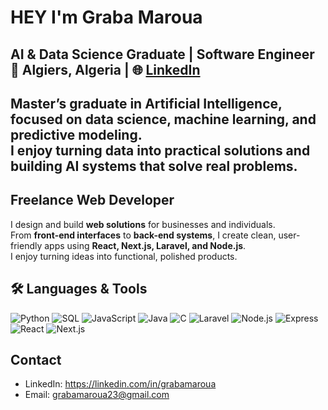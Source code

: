 # HEY I'm Graba Maroua

 **AI & Data Science Graduate** |  **Software Engineer**  
📍 Algiers, Algeria | 🌐 [LinkedIn](https://linkedin.com/in/grabamaroua) 
---
Master’s graduate in **Artificial Intelligence**, focused on **data science, machine learning, and predictive modeling**.  
I enjoy turning data into practical solutions and building AI systems that solve real problems.
---

##  Freelance Web Developer
I design and build **web solutions** for businesses and individuals.  
From **front-end interfaces** to **back-end systems**, I create clean, user-friendly apps using **React, Next.js, Laravel, and Node.js**.  
I enjoy turning ideas into functional, polished products.  

## 🛠 Languages & Tools
<p>
  <!-- Programming Languages -->
  <img alt="Python" src="https://img.shields.io/badge/-Python-3776AB?logo=python&logoColor=white" />
  <img alt="SQL" src="https://img.shields.io/badge/-SQL-4479A1?logo=postgresql&logoColor=white" />
  <img alt="JavaScript" src="https://img.shields.io/badge/-JavaScript-F7DF1E?logo=javascript&logoColor=black" />
  <img alt="Java" src="https://img.shields.io/badge/-Java-007396?logo=java&logoColor=white" />
  <img alt="C" src="https://img.shields.io/badge/-C-00599C?logo=c&logoColor=white" />

  <!-- Web Development -->
  <img alt="Laravel" src="https://img.shields.io/badge/-Laravel-FF2D20?logo=laravel&logoColor=white" />
  <img alt="Node.js" src="https://img.shields.io/badge/-Node.js-339933?logo=node.js&logoColor=white" />
  <img alt="Express" src="https://img.shields.io/badge/-Express-000000?logo=express&logoColor=white" />
  <img alt="React" src="https://img.shields.io/badge/-React-61DAFB?logo=react&logoColor=black" />
  <img alt="Next.js" src="https://img.shields.io/badge/-Next.js-000000?logo=next.js&logoColor=white" />
</p>

##  Contact
- LinkedIn: https://linkedin.com/in/grabamaroua  
- Email: grabamaroua23@gmail.com
